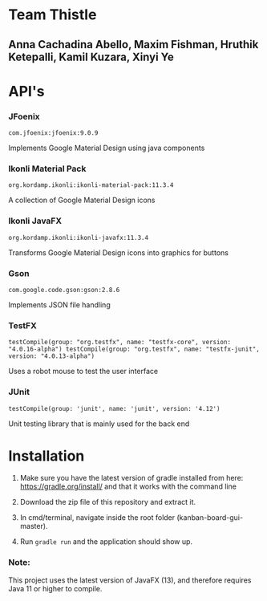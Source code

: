 # Team Thistle
## Anna Cachadina Abello, Maxim Fishman, Hruthik Ketepalli, Kamil Kuzara, Xinyi Ye

# API's
### JFoenix

`com.jfoenix:jfoenix:9.0.9`

Implements Google Material Design using java components


### Ikonli Material Pack

`org.kordamp.ikonli:ikonli-material-pack:11.3.4`

A collection of Google Material Design icons

### Ikonli JavaFX

`org.kordamp.ikonli:ikonli-javafx:11.3.4`

Transforms Google Material Design icons into graphics for buttons

### Gson

`com.google.code.gson:gson:2.8.6`

Implements JSON file handling

### TestFX

`testCompile(group: "org.testfx", name: "testfx-core", version: "4.0.16-alpha")
 testCompile(group: "org.testfx", name: "testfx-junit", version: "4.0.13-alpha")`

Uses a robot mouse to test the user interface

### JUnit

`testCompile(group: 'junit', name: 'junit', version: '4.12')`

Unit testing library that is mainly used for the back end

# Installation
1. Make sure you have the latest version of gradle installed from here: https://gradle.org/install/ and that
it works with the command line

2. Download the zip file of this repository and extract it.

3. In cmd/terminal, navigate inside the root folder (kanban-board-gui-master).

4. Run `gradle run` and the application should show up.

### Note:
This project uses the latest version of JavaFX (13), and therefore requires Java 11 or higher to compile.